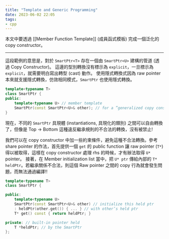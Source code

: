 ```yaml
---
title: "Template and Generic Programming"
date: 2023-06-02 22:05
tags:
- cpp
---
```


本文中要透過 [[Member Function Template]] (成員函式模板) 完成一個泛化的 copy constructor。

---

這段範例的意思是，對於 `SmartPtr<T>` 存在一個由 `SmartPtr<U>` 建構的管道 (透過 Copy Constructor)。
這邊的型別轉換沒有標示為 `explicit`，一旦標示為 `explicit`，就需要明白寫出轉型 (cast) 動作。
使用隱式轉換式因為 raw pointer 本來就支援隱式轉換，仿效相同模式，`SmartPtr` 也使用隱式轉換。

```cpp
template<typename T>
class SmartPtr {
public:
	template<typename U> // member template 
	SmartPtr(const SmartPtr<U>& other); // for a ”generalized copy constructor”
}
```

現在，不同的 `SmartPtr` 具現體 (instantiations, 具現化的類別) 之間可以自由轉換了，但像是 Top -> Bottom 這種違反繼承規則的不合法的轉換，沒有被禁止! 

我們可以在 copy constructor 中加一些約束條件，避免這種不合法轉換。參考 share pointer 的作法，首先提供一個 `get` 的 public function 讓 raw pointer (`T*`) 得以被取得，這樣在 copy constructor 處理 rhs 的時候，才有辦法取得 `U*` pointer。
接著，在 Member initialization list 當中，把 `U* ptr` 傳給內部的 `T* heldPtr`。若繼承關係不合法，則這個 Raw pointer 之間的 copy 行為就會發生問題，而無法通過編譯!!

```cpp
template<typename T>
class SmartPtr {

public:
	template<typename U>
	SmartPtr(const SmartPtr<U>& other) // initialize this held ptr
	: heldPtr(other.get()) { ... } // with other’s held ptr
	T* get() const { return heldPtr; }

private: // built-in pointer held
	T *heldPtr; // by the SmartPtr
};

```